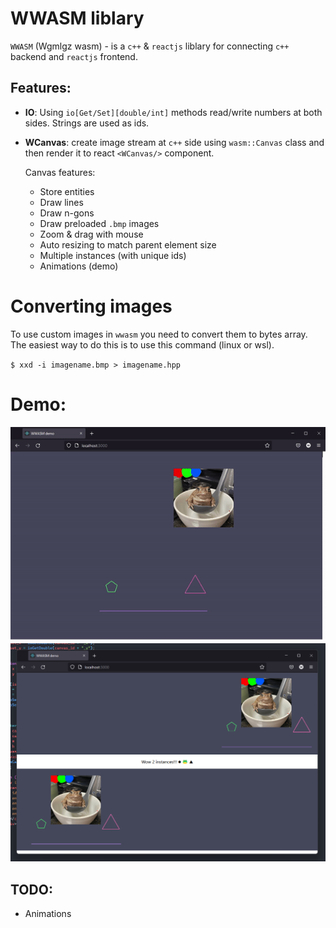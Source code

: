 # WWASM liblary

`WWASM` (Wgmlgz wasm) - is a `c++` & `reactjs` liblary for connecting `c++` backend and `reactjs` frontend.

## Features:

- **IO**:
  Using `io[Get/Set][double/int]` methods read/write numbers at both sides. Strings are used as ids.

- **WCanvas**:
  create image stream at `c++` side using `wasm::Canvas` class and then render it to react `<WCanvas/>` component.

  Canvas features:

  - Store entities
  - Draw lines
  - Draw n-gons
  - Draw preloaded `.bmp` images
  - Zoom & drag with mouse
  - Auto resizing to match parent element size
  - Multiple instances (with unique ids)
  - Animations (demo)

# Converting images

To use custom images in `wwasm` you need to convert them to bytes array.
The easiest way to do this is to use this command (linux or wsl).

`$ xxd -i imagename.bmp > imagename.hpp`

# Demo:

![](./screenshot.gif)
![](./screenshot.png)

## TODO:

- Animations
